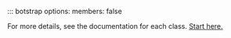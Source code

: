 <!-- prettier-ignore -->
::: botstrap
    options:
      members: false

For more details, see the documentation for each class. [Start here.](./botstrap-flow)
